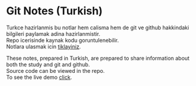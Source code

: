 # Git Notes (Turkish)
Turkce hazirlanmis bu notlar hem calisma hem de git ve github hakkindaki bilgileri paylamak adina hazirlanmistir.  
Repo icerisinde kaynak kodu goruntulenebilir.  
Notlara ulasmak icin [tiklayiniz](https://jokerinyagitnotes.netlify.app).

These notes, prepared in Turkish, are prepared to share information about both the study and git and github.  
Source code can be viewed in the repo.  
To see the live demo [click](https://jokerinyagitnotes.netlify.app).
